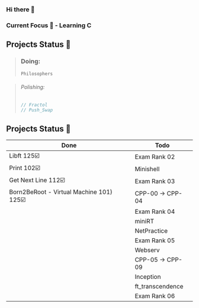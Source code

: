 ### Hi there 👋
<!--
**MTINMAN13/MTINMAN13** is a ✨ _special_ ✨ repository because its `README.md` (this file) appears on your GitHub profile.

Here are some ideas to get you started:

- 🔭 I’m currently working on ...
- 🌱 I’m currently learning ...
- 👯 I’m looking to collaborate on ...
- 🤔 I’m looking for help with ...
- 💬 Ask me about ...
- 📫 How to reach me: ...
- 😄 Pronouns: ...
- ⚡ Fun fact: ...
-->
### Current Focus 🌱 - Learning C

## Projects Status 🚀
> ### Doing:
>
> ```python
> Philosophers
> ```

> ###### Polishing:
>```c
> // Fractol
> // Push_Swap
>```
## Projects Status 🚀

| **Done**                                       | **Todo**           |
| ---------------------------------------------- | ------------------ |
| Libft 125☑️                                    | Exam Rank 02       |
| Print 102☑️                                    | Minishell          |
| Get Next Line 112☑️                            | Exam Rank 03       |
| Born2BeRoot - Virtual Machine 101) 125☑️       | CPP-00 -> CPP-04   |
|                                                | Exam Rank 04       |
|                                                | miniRT             |
|                                                | NetPractice        |
|                                                | Exam Rank 05       |
|                                                | Webserv            |
|                                                | CPP-05 -> CPP-09   |
|                                                | Inception          |
|                                                | ft_transcendence   |
|                                                | Exam Rank 06       |


